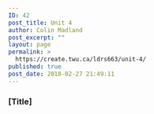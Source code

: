 ```yaml
---
ID: 42
post_title: Unit 4
author: Colin Madland
post_excerpt: ""
layout: page
permalink: >
  https://create.twu.ca/ldrs663/unit-4/
published: true
post_date: 2018-02-27 21:49:11
---
```

### [Title]